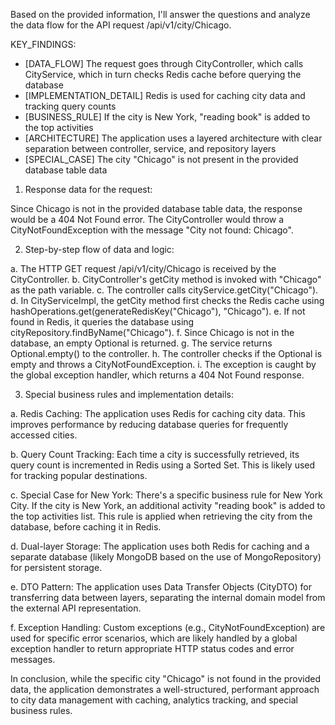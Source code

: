 Based on the provided information, I'll answer the questions and analyze the data flow for the API request /api/v1/city/Chicago.

KEY_FINDINGS:
- [DATA_FLOW] The request goes through CityController, which calls CityService, which in turn checks Redis cache before querying the database
- [IMPLEMENTATION_DETAIL] Redis is used for caching city data and tracking query counts
- [BUSINESS_RULE] If the city is New York, "reading book" is added to the top activities
- [ARCHITECTURE] The application uses a layered architecture with clear separation between controller, service, and repository layers
- [SPECIAL_CASE] The city "Chicago" is not present in the provided database table data

1. Response data for the request:

Since Chicago is not in the provided database table data, the response would be a 404 Not Found error. The CityController would throw a CityNotFoundException with the message "City not found: Chicago".

2. Step-by-step flow of data and logic:

a. The HTTP GET request /api/v1/city/Chicago is received by the CityController.
b. CityController's getCity method is invoked with "Chicago" as the path variable.
c. The controller calls cityService.getCity("Chicago").
d. In CityServiceImpl, the getCity method first checks the Redis cache using hashOperations.get(generateRedisKey("Chicago"), "Chicago").
e. If not found in Redis, it queries the database using cityRepository.findByName("Chicago").
f. Since Chicago is not in the database, an empty Optional is returned.
g. The service returns Optional.empty() to the controller.
h. The controller checks if the Optional is empty and throws a CityNotFoundException.
i. The exception is caught by the global exception handler, which returns a 404 Not Found response.

3. Special business rules and implementation details:

a. Redis Caching: The application uses Redis for caching city data. This improves performance by reducing database queries for frequently accessed cities.

b. Query Count Tracking: Each time a city is successfully retrieved, its query count is incremented in Redis using a Sorted Set. This is likely used for tracking popular destinations.

c. Special Case for New York: There's a specific business rule for New York City. If the city is New York, an additional activity "reading book" is added to the top activities list. This rule is applied when retrieving the city from the database, before caching it in Redis.

d. Dual-layer Storage: The application uses both Redis for caching and a separate database (likely MongoDB based on the use of MongoRepository) for persistent storage.

e. DTO Pattern: The application uses Data Transfer Objects (CityDTO) for transferring data between layers, separating the internal domain model from the external API representation.

f. Exception Handling: Custom exceptions (e.g., CityNotFoundException) are used for specific error scenarios, which are likely handled by a global exception handler to return appropriate HTTP status codes and error messages.

In conclusion, while the specific city "Chicago" is not found in the provided data, the application demonstrates a well-structured, performant approach to city data management with caching, analytics tracking, and special business rules.